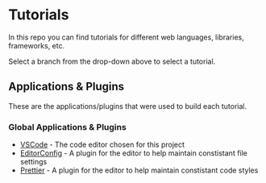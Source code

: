 # Tutorials

In this repo you can find tutorials for different web languages, libraries, frameworks, etc.

Select a branch from the drop-down above to select a tutorial.

## Applications & Plugins

These are the applications/plugins that were used to build each tutorial.

### Global Applications & Plugins

- [VSCode](https://code.visualstudio.com/) - The code editor chosen for this project
- [EditorConfig](https://editorconfig.org/) - A plugin for the editor to help maintain constistant file settings
- [Prettier](https://prettier.io/) - A plugin for the editor to help maintain constistant code styles
